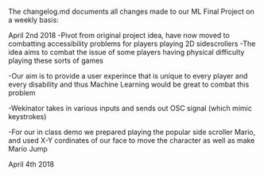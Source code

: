 The changelog.md documents all changes made to our ML Final Project on a weekly basis:

April 2nd 2018
  -Pivot from original project idea, have now moved to combatting accessibility problems for players playing 2D sidescrollers
    -The idea aims to combat the issue of some players having physical difficulty playing these sorts of games
    
  -Our aim is to provide a user experince that is unique to every player and every disability and thus Machine Learning would be great to     combat this problem
  
  -Wekinator takes in various inputs and sends out OSC signal (which mimic keystrokes) 
  
  -For our in class demo we prepared playing the popular side scroller Mario, and used X-Y cordinates of our face to move the character 
   as well as make Mario Jump
   
April 4th 2018
